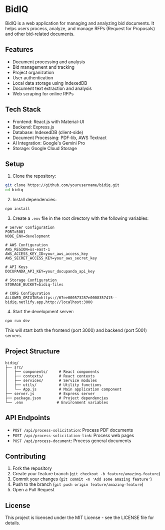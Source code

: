 # BidIQ

BidIQ is a web application for managing and analyzing bid documents. It helps users process, analyze, and manage RFPs (Request for Proposals) and other bid-related documents.

## Features

- Document processing and analysis
- Bid management and tracking
- Project organization
- User authentication
- Local data storage using IndexedDB
- Document text extraction and analysis
- Web scraping for online RFPs

## Tech Stack

- Frontend: React.js with Material-UI
- Backend: Express.js
- Database: IndexedDB (client-side)
- Document Processing: PDF-lib, AWS Textract
- AI Integration: Google's Gemini Pro
- Storage: Google Cloud Storage

## Setup

1. Clone the repository:
```bash
git clone https://github.com/yourusername/bidiq.git
cd bidiq
```

2. Install dependencies:
```bash
npm install
```

3. Create a `.env` file in the root directory with the following variables:
```
# Server Configuration
PORT=5001
NODE_ENV=development

# AWS Configuration
AWS_REGION=us-east-1
AWS_ACCESS_KEY_ID=your_aws_access_key
AWS_SECRET_ACCESS_KEY=your_aws_secret_key

# API Keys
DOCUPANDA_API_KEY=your_docupanda_api_key

# Storage Configuration
STORAGE_BUCKET=bidiq-files

# CORS Configuration
ALLOWED_ORIGINS=https://67ee000573287e0008357415--bidiq.netlify.app,http://localhost:3000
```

4. Start the development server:
```bash
npm run dev
```

This will start both the frontend (port 3000) and backend (port 5001) servers.

## Project Structure

```
bidiq/
├── src/
│   ├── components/     # React components
│   ├── contexts/       # React contexts
│   ├── services/       # Service modules
│   ├── utils/          # Utility functions
│   └── App.js          # Main application component
├── server.js           # Express server
├── package.json        # Project dependencies
└── .env               # Environment variables
```

## API Endpoints

- `POST /api/process-solicitation`: Process PDF documents
- `POST /api/process-solicitation-link`: Process web pages
- `POST /api/process-document`: Process general documents

## Contributing

1. Fork the repository
2. Create your feature branch (`git checkout -b feature/amazing-feature`)
3. Commit your changes (`git commit -m 'Add some amazing feature'`)
4. Push to the branch (`git push origin feature/amazing-feature`)
5. Open a Pull Request

## License

This project is licensed under the MIT License - see the LICENSE file for details.
